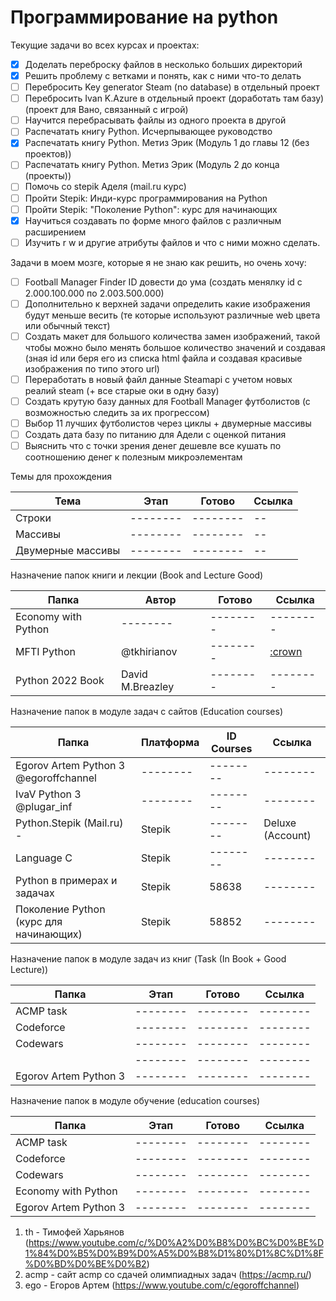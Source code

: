 # Программирование на python

Текущие задачи во всех курсах и проектах:

- [x] Доделать переброску файлов в несколько больших директорий
- [x] Решить проблему с ветками и понять, как с ними что-то делать
- [ ] Перебросить Key generator Steam (no database) в отдельный проект
- [ ] Перебросить Ivan K.Azure в отдельный проект (доработать там базу) (проект для Вано, связанный с игрой)
- [ ] Научится перебрасывать файлы из одного проекта в другой
- [ ] Распечатать книгу Python. Исчерпывающее руководство 
- [x] Распечатать книгу Python. Метиз Эрик (Модуль 1 до главы 12 (без проектов))
- [ ] Распечатать книгу Python. Метиз Эрик (Модуль 2 до конца (проекты))
- [ ] Помочь со stepik Аделя (mail.ru курс)
- [ ] Пройти Stepik: Инди-курс программирования на Python
- [ ] Пройти Stepik: "Поколение Python": курс для начинающих
- [x] Научиться создавать по форме много файлов с различным расширением
- [ ] Изучить r w и другие атрибуты файлов и что с ними можно сделать. 

Задачи в моем мозге, которые я не знаю как решить, но очень хочу:

- [ ] Football Manager Finder ID довести до ума (создать менялку id c 2.000.100.000 по 2.003.500.000)
- [ ] Дополнительно к верхней задачи определить какие изображения будут меньше весить (те которые используют различные web цвета или обычный текст)
- [ ] Создать макет для большого количества замен изображений, такой чтобы можно было менять большое количество значений и создавая (зная id или беря его из списка html файла и создавая красивые изображения по типо этого url)  
- [ ] Переработать в новый файл данные Steamapi с учетом новых реалий steam (+ все старые оки в одну базу)
- [ ] Создать крутую базу данных для Football Manager футболистов (с возможностью следить за их прогрессом)
- [ ] Выбор 11 лучших футболистов через циклы + двумерные массивы
- [ ] Создать дата базу по питанию для Адели с оценкой питания 
- [ ] Выяснить что с точки зрения денег дешевле все кушать по соотношению денег к полезным микроэлементам 

Темы для прохождения

| Тема              | Этап     | Готово   |Ссылка|
|-------------------|----------|----------|--------|
| Строки            | -------- | -------- |--|
| Массивы           | -------- | -------- |--|
| Двумерные массивы | -------- | -------- |--|

Назначение папок книги и лекции (Book and Lecture Good)

| Папка               | Автор    | Готово   | Ссылка                                                                                                                         |
|---------------------|----------|----------|--------------------------------------------------------------------------------------------------------------------------------|
| Economy with Python | -------- | -------- | --------                                                                                                                       |
| MFTI Python         | @tkhirianov | -------- | [:crown](https://www.youtube.com/c/%D0%A2%D0%B8%D0%BC%D0%BE%D1%84%D0%B5%D0%B9%D0%A5%D0%B8%D1%80%D1%8C%D1%8F%D0%BD%D0%BE%D0%B2)|
| Python 2022 Book    | David M.Breazley| -------- | --------                                                                                                                       |

Назначение папок в модуле задач с сайтов (Education courses) 

| Папка                                  | Платформа | ID Courses | Ссылка          |
|----------------------------------------|----------|------------|-----------------|
| Egorov Artem Python 3 @egoroffchannel  | -------- | --------   | --------        |
| IvaV Python 3 @plugar_inf              | -------- | --------   | --------        |
| Python.Stepik (Mail.ru) -              | Stepik   | --------   | Deluxe (Account) |
| Language C                             | Stepik   | --------   | --------        |
| Python в примерах и задачах            | Stepik   | 58638      | --------        |
| Поколение Python (курс для начинающих) | Stepik   | 58852      | --------        |

Назначение папок в модуле задач из книг (Task (In Book + Good Lecture))

| Папка | Этап     | Готово   |Ссылка|
|-----|----------|----------|--------|
| ACMP task | -------- | -------- | -------- |
| Codeforce | -------- | -------- | -------- |
| Codewars | -------- | -------- | -------- |
|  | -------- | -------- |-------- |
| Egorov Artem Python 3 | -------- | -------- | -------- |

Назначение папок в модуле обучение (education courses)

| Папка | Этап     | Готово   |Ссылка|
|-----|----------|----------|--------|
| ACMP task | -------- | -------- | -------- |
| Codeforce | -------- | -------- | -------- |
| Codewars | -------- | -------- | -------- |
| Economy with Python | -------- | -------- |-------- |
| Egorov Artem Python 3 | -------- | -------- | -------- |

1. th - Тимофей Харьянов (https://www.youtube.com/c/%D0%A2%D0%B8%D0%BC%D0%BE%D1%84%D0%B5%D0%B9%D0%A5%D0%B8%D1%80%D1%8C%D1%8F%D0%BD%D0%BE%D0%B2)
2. acmp - сайт acmp cо сдачей олимпиадных задач (https://acmp.ru/)
3. ego - Егоров Артем (https://www.youtube.com/c/egoroffchannel)
